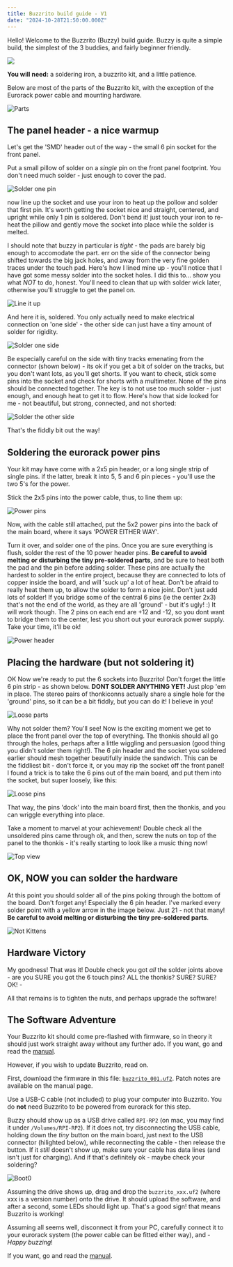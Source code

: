 ```yaml
---
title: Buzzrito build guide - V1
date: "2024-10-28T21:50:00.000Z"
---
```


Hello! Welcome to the Buzzrito (Buzzy) build  guide.
Buzzy is quite a simple build, the simplest of the 3 buddies, and fairly beginner friendly. 

<img src="/buzzritospin.gif">

**You will need:** a soldering iron, a buzzrito kit, and a little patience.

Below are most of the parts of the Buzzrito kit, with the exception of the Eurorack power cable and  mounting hardware.

![Parts](/buzzrito-build-guide/IMG_7214.jpeg)

## The panel header - a nice warmup

Let's get the 'SMD' header out of the way - the small 6 pin socket for the front panel.

Put a small pillow of solder on a *single* pin on the front panel footprint. You don't need much solder - just enough to cover the pad.

![Solder one pin](/buzzrito-build-guide/IMG_7248.jpeg)

now line up the socket and use your iron to heat up the pollow and solder that first pin. It's worth getting the socket nice and straight, centered, and upright while only 1 pin is soldered. Don't bend it! just touch your iron to re-heat the pillow and gently move the socket into place while the solder is melted. 

I should note that buzzy in particular is *tight* - the pads are barely big enough to accomodate the part. err on the side of the connector being shifted towards the big jack holes, and away from the very fine golden traces under the touch pad. Here's how I lined mine up - you'll notice that I have got some messy solder into the socket holes. I did this to... show you what *NOT* to do, honest. You'll need to clean that up with solder wick later, otherwise you'll struggle to get the panel on. 

![Line it up](/buzzrito-build-guide/IMG_7249.jpeg)

And here it is, soldered. You only actually need to make electrical connection on 'one side' - the other side can just have a tiny amount of solder for rigidity. 

![Solder one side](/buzzrito-build-guide/IMG_7250.jpeg)

Be especially careful on the side with tiny tracks emenating from the connector (shown below) - its ok if you get a bit of solder on the tracks, but you don't want lots, as you'll get shorts. If you want to check, stick some pins into the socket and check for shorts with a multimeter. None of the pins should be connected together. The key is to not use too much solder - just enough, and enough heat to get it to flow. Here's how that side looked for me - not beautiful, but strong, connected, and not shorted:

![Solder the other side](/buzzrito-build-guide/IMG_7251.jpeg)

That's the fiddly bit out the way!

## Soldering the eurorack power pins

Your kit may have come with a 2x5 pin header, or a long single strip of single pins. if the latter, break it into 5, 5 and 6 pin pieces - you'll use the two 5's for the power.

Stick the 2x5 pins into the power cable, thus, to line them up:

![Power pins](/buzzrito-build-guide/IMG_7244.jpeg)

Now, with the cable still attached, put the 5x2 power pins into the back of the main board, where it says 'POWER EITHER WAY'.

Turn it over, and solder one of the pins. Once you are sure everything is flush, solder the rest of the 10 power header pins. **Be careful to avoid melting or disturbing the tiny pre-soldered parts**, and be sure to heat both the pad and the pin before adding solder. These pins are actually the hardest to solder in the entire project, because they are connected to lots of copper inside the board, and will 'suck up' a lot of heat. Don't be afraid to really heat them up, to allow the solder to form a nice joint. Don't just add lots of solder! If you bridge some of the central 6 pins (ie the center 2x3) that's not the end of the world, as they are all 'ground' - but it's ugly! :) It will work though. The 2 pins on each end are +12 and -12, so you dont want to bridge them to the center, lest you short out your eurorack power supply. Take your time, it'll be ok!  

![Power header](/buzzrito-build-guide/IMG_7246.jpeg)

## Placing the hardware (but not soldering it) 
OK Now we're ready to put the 6 sockets into Buzzrito! Don't forget the little 6 pin strip - as shown below. **DONT SOLDER ANYTHING YET!** Just plop 'em in place. The stereo pairs of thonkiconns actually share a single hole for the 'ground' pins, so it can be a bit fiddly, but you can do it! I believe in you!

![Loose parts](/buzzrito-build-guide/IMG_7252.jpeg)

Why not solder them? You'll see! Now is the exciting moment we get to place the front panel over the top of everything. The thonkis should all go through the holes, perhaps after a little wiggling and persuasion (good thing you didn't solder them right!). The 6 pin header and the socket you soldered earlier should mesh together beautifully inside the sandwich. This can be the fiddliest bit - don't force it, or you may rip the socket off the front panel! I found a trick is to take the 6 pins out of the main board, and put them into the socket, but super loosely, like this:

![Loose pins](/buzzrito-build-guide/IMG_7253.jpeg)

That way, the pins 'dock' into the main board first, then the thonkis, and you can wriggle everything into place.

Take a moment to marvel at your achievement! Double check all the unsoldered pins came through ok, and then, screw the nuts on top of the panel to the thonkis - it's really starting to look like a music thing now! 

![Top view](/buzzrito-build-guide/IMG_7217.jpeg)

## OK, NOW you can solder the hardware
At this point you should solder all of the pins poking through the bottom of the board. Don't forget any! Especially the 6 pin header. I've marked every solder point with a yellow arrow in the image below. Just 21 - not that many! **Be careful to avoid melting or disturbing the tiny pre-soldered parts**.

![Not Kittens](/buzzrito-build-guide/IMG_7255.jpeg)

## Hardware Victory
My goodness! That was it! Double check you got *all* the solder joints above - are you SURE you got the 6 touch pins? ALL the thonkis? SURE? SURE? OK! - 

All that remains is to tighten the nuts, and perhaps upgrade the software!

## The Software Adventure

Your Buzzrito kit should come pre-flashed with firmware, so in theory it should just work straight away without any further ado. If you want, go and read the <a href="docs/buzzrito-manual">manual</a>.

However, if you wish to update Buzzrito, read on.

First, download the firmware in this file: <a href="buzzrito-firmware/buzzrito_001.uf2">`buzzrito_001.uf2`</a>. Patch notes are available on the manual page.

Use a USB-C cable (not included) to plug your computer into Buzzrito. You do **not** need Buzzrito to be powered from eurorack for this step. 

Buzzy should show up as a USB drive called `RPI-RP2` (on mac, you may find it under `/Volumes/RPI-RP2`). If it does not, try disconnecting the USB cable, holding down the *tiny* button on the main board, just next to the USB connector (hilighted below), while reconnecting the cable - then release the button. If it *still* doesn't show up, make sure your cable has data lines (and isn't just for charging). And if that's definitely ok - maybe check your soldering?

![Boot0](/buzzrito-build-guide/IMG_7255_2.jpeg)

Assuming the drive shows up, drag and drop the `buzzrito_xxx.uf2` (where xxx is a version number) onto the drive. It should upload the software, and after a second, some LEDs should light up. That's a good sign! that means Buzzrito is working! 

Assuming all seems well, disconnect it from your PC, carefully connect it to your eurorack system (the power cable can be fitted either way), and -  *Happy buzzing*!

If you want, go and read the <a href="docs/buzzrito-manual">manual</a>.
